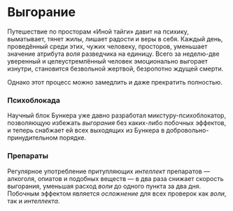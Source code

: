 # Выгорание

Путешествие по просторам «Иной тайги» давит на психику, выматывает, тянет жилы, лишает радости и веры в себя. Каждый день, проведённый среди этих, чужих человеку, просторов, уменьшает значение атрибута *воля* разведчика на единицу. Всего за неделю-две уверенный и целеустремлённый человек эмоционально выгорает изнутри, становится безвольной жертвой, безропотно ждущей смерти.

Однако этот процесс можно замедлить и даже прекратить полностью.

### Психоблокада

Научный блок Бункера уже давно разработал микстуру-психоблокатор, позволяющую избежать *выгорания* без каких-либо побочных эффектов, и теперь снабжает ей всех выходящих из Бункера в добровольно-принудительном порядке.

### Препараты

Регулярное употребление притупляющих *интеллект* препаратов — алкоголя, опиатов и подобных веществ — в два раза снижает скорость выгорания, уменьшая расход *воли* до одного пункта за два дня. Побочным эффектом является *осложнение* для всех проверок как *воли*, так и *интеллекта*.
